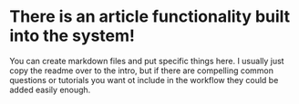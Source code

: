 # There is an article functionality built into the system!

You can create markdown files and put specific things here. I usually just copy the readme over to the intro, but if there are compelling common questions or tutorials you want ot include in the workflow they could be added easily enough.